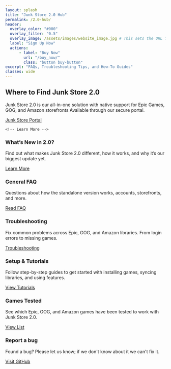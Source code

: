 ```yaml
---
layout: splash
title: "Junk Store 2.0 Hub"
permalink: /2.0-hub/
header:
  overlay_color: "#000"
  overlay_filter: "0.5"
  overlay_image: /assets/images/website_image.jpg # This sets the URL for this page
  label: "Sign Up Now"
  actions:
      - label: "Buy Now"
        url: "/buy_now/"
        class: "button buy-button"
excerpt: "FAQs, Troubleshooting Tips, and How-To Guides"
classes: wide
---
```

<div class="spacer mt-4"></div>

<!-- Where to Find Junk Store 2.0 -->
<section class="where-to-find">
  <h2>Where to Find Junk Store 2.0</h2>
  <p>
    Junk Store 2.0 is our all-in-one solution with native support for Epic Games, GOG, and Amazon storefronts Available through our secure portal.
  </p>
  </section>

  <a href="https://portal.junkstore.xyz" class="button" target="_blank" rel="noopener noreferrer">Junk Store Portal</a>

<!-- Content Boxes -->
<div class="content-box-container">

    <!-- Learn More -->
  <div class="content-box learn-more">
    <h3>What’s New in 2.0?</h3>
    <p>Find out what makes Junk Store 2.0 different, how it works, and why it’s our biggest update yet.</p>
    <a href="/learnmore/" class="button">Learn More</a>
  </div>

  <!-- General FAQ -->
  <div class="content-box faq">
    <h3>General FAQ</h3>
    <p>Questions about how the standalone version works, accounts, storefronts, and more.</p>
    <a href="{{ '/2.0faq/' | relative_url }}" class="button">Read FAQ</a>
  </div>

  <!-- Troubleshooting -->
  <div class="content-box troubleshooting">
    <h3>Troubleshooting</h3>
    <p>Fix common problems across Epic, GOG, and Amazon libraries. From login errors to missing games.</p>
    <a href="{{ '/2.0troubleshooting/' | relative_url }}" class="button">Troubleshooting</a>
  </div>

  <!-- Tutorials -->
  <div class="content-box tutorials">
    <h3>Setup & Tutorials</h3>
    <p>Follow step-by-step guides to get started with installing games, syncing libraries, and using features.</p>
    <a href="{{ '/2.0tutorials/' | relative_url }}" class="button">View Tutorials</a>
  </div>

  <!-- Tested Games -->
  <div class="content-box tested-games">
    <h3>Games Tested</h3>
    <p>See which Epic, GOG, and Amazon games have been tested to work with Junk Store 2.0.</p>
    <a href="/tested-games/" class="button">View List</a>
  </div>

<!-- Report a bug -->
  <div class="content-box">
    <h3>Report a bug</h3>
    <p>Found a bug? Please let us know; if we don't know about it we can't fix it.</p>
    <a href="https://github.com/SDK-Innovation/JunkStoreBugs/issues/new" class="button" target="_blank" rel="noopener noreferrer">Visit GitHub</a>
  </div>
</div>

